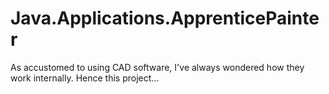 # Java.Applications.ApprenticePainter

As accustomed to using CAD software, I've always wondered how they work internally. Hence this project...
